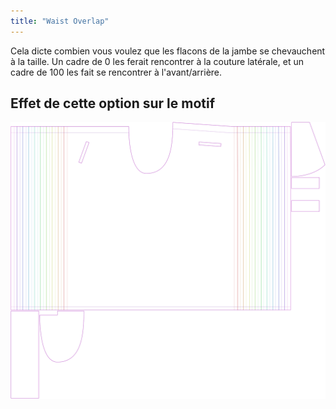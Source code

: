 ```yaml
---
title: "Waist Overlap"
---
```


Cela dicte combien vous voulez que les flacons de la jambe se chevauchent à la taille. Un cadre de 0 les ferait rencontrer à la couture latérale, et un cadre de 100 les fait se rencontrer à l'avant/arrière.

## Effet de cette option sur le motif

![Cette image montre l'effet de cette option en superposant plusieurs variantes qui ont une valeur différente pour cette option](waralee_waistoverlap_sample.svg "Effect of this option on the pattern")
